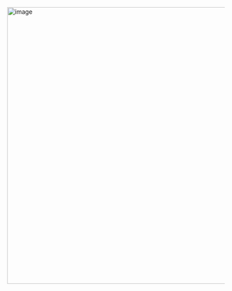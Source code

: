 
<img width="1058" height="639" alt="image" src="https://github.com/user-attachments/assets/cdb0bb14-bfaa-4102-a927-14b621e13a35" />
